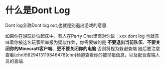 # 什么是Dont Log

Dont log全称Dont log out,也就是别退出游戏的意思.

如果你在游玩排位起床中，有人在Party Chat里面对你说：xxx dont log
也就意味着你被这名玩家所举报为疑似作弊，你需要做的是 **不要退出当前队伍**、**不要关闭你的Minecraft客户端**、**更不要关闭你的电脑**
否则将视为躲避查端
随后要注意查看(chn)5829413119846478(chn)频道查看你的被举报信息，以及配合查端人员的查端.
